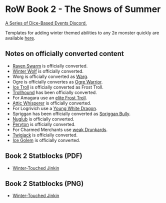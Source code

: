 # RoW Book 2 - The Snows of Summer

[A Series of Dice-Based Events Discord.](https://discord.gg/UQ8UD3H)

Templates for adding winter themed abilities to any 2e monster quickly are available [here](https://github.com/A-Series-of-Dice-Based-Events/ReignOfWinter/blob/master/Reign%20of%20Winter%20Templates.pdf).

## Notes on officially converted content

- [Raven Swarm](http://2e.aonprd.com/Monsters.aspx?ID=782) is officially converted.
- [Winter Wolf](http://2e.aonprd.com/Monsters.aspx?ID=403) is officially converted.
- Worg is officially converted as [Warg](http://2e.aonprd.com/Monsters.aspx?ID=402).
- Ogre is officially convertes as [Ogre Warrior](http://2e.aonprd.com/Monsters.aspx?ID=317).
- [Ice Troll](http://2e.aonprd.com/Monsters.aspx?ID=831) is officially converted as Frost Troll.
- [Trollhound](http://2e.aonprd.com/Monsters.aspx?ID=835) has been officially converted.
- For Amagara use an [elite Frost Troll](https://2e.aonprd.com/Monsters.aspx?ID=831&Elite=true).
- [Attic Whisperer](https://2e.aonprd.com/Monsters.aspx?ID=557) is officially converted.
- For Logrivich use a [Young White Dragon](https://2e.aonprd.com/Monsters.aspx?ID=139).
- Spriggan has been officially converted as [Spriggan Bully](http://2e.aonprd.com/Monsters.aspx?ID=817).
- [Nuglub](http://2e.aonprd.com/Monsters.aspx?ID=689) is officially converted.
- [Peryton](http://2e.aonprd.com/Monsters.aspx?ID=757) is officially converted.
- For Charmed Merchants use [weak Drunkards](http://2e.aonprd.com/NPCs.aspx?ID=946&Weak=true).
- [Twigjack](http://2e.aonprd.com/Monsters.aspx?ID=838) is officially converted.
- [Ice Golem](http://2e.aonprd.com/Monsters.aspx?ID=683) is officially converted.
 
## Book 2 Statblocks (PDF)

- [Winter-Touched Jinkin](Statblocks/winter_touched_jinkin.pdf)

## Book 2 Statblocks (PNG)

- [Winter-Touched Jinkin](Statblocks/winter_touched_jinkin.png)
